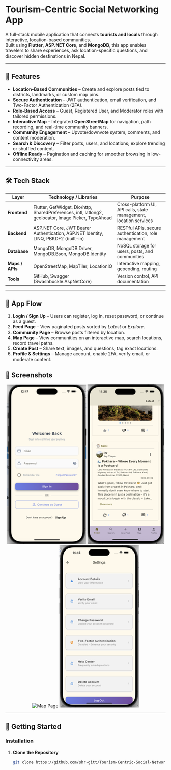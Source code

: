# Tourism-Centric Social Networking App

A full-stack mobile application that connects **tourists and locals** through interactive, location-based communities.  
Built using **Flutter**, **ASP.NET Core**, and **MongoDB**, this app enables travelers to share experiences, ask location-specific questions, and discover hidden destinations in Nepal.

---

## 🌟 Features
- **Location-Based Communities** – Create and explore posts tied to districts, landmarks, or custom map pins.
- **Secure Authentication** – JWT authentication, email verification, and Two-Factor Authentication (2FA).
- **Role-Based Access** – Guest, Registered User, and Moderator roles with tailored permissions.
- **Interactive Map** – Integrated **OpenStreetMap** for navigation, path recording, and real-time community banners.
- **Community Engagement** – Upvote/downvote system, comments, and content moderation.
- **Search & Discovery** – Filter posts, users, and locations; explore trending or shuffled content.
- **Offline Ready** – Pagination and caching for smoother browsing in low-connectivity areas.

---

## 🛠️ Tech Stack

| Layer        | Technology / Libraries | Purpose |
|--------------|-------------------------|--------|
| **Frontend** | Flutter, GetWidget, Dio/http, SharedPreferences, intl, latlong2, geolocator, Image Picker, TypeAhead | Cross-platform UI, API calls, state management, location services |
| **Backend**  | ASP.NET Core, JWT Bearer Authentication, ASP.NET Identity, LINQ, PBKDF2 (built-in) | RESTful APIs, secure authentication, role management |
| **Database** | MongoDB, MongoDB.Driver, MongoDB.Bson, MongoDB.Identity | NoSQL storage for users, posts, and communities |
| **Maps / APIs** | OpenStreetMap, MapTiler, LocationIQ | Interactive mapping, geocoding, routing |
| **Tools**    | GitHub, Swagger (Swashbuckle.AspNetCore) | Version control, API documentation |

---

## 📱 App Flow
1. **Login / Sign Up** – Users can register, log in, reset password, or continue as a guest.
2. **Feed Page** – View paginated posts sorted by *Latest* or *Explore*.
3. **Community Page** – Browse posts filtered by location.
4. **Map Page** – View communities on an interactive map, search locations, record travel paths.
5. **Create Post** – Share text, images, and questions; tag exact locations.
6. **Profile & Settings** – Manage account, enable 2FA, verify email, or moderate content.

## 📸 Screenshots
<p align="center">
  <img src="screenshots/login.png" alt="Login Page" width="250"/>
  <img src="screenshots/feed.png" alt="Feed Page" width="242"/>
  <img src="screenshots/map.png"  alt="Map Page"  width="248"/>
  <img src="screenshots/settings.png"  alt="Settings Page"  width="250"/>
</p>


---

## 🚀 Getting Started

### Installation
1. **Clone the Repository**
   ```bash
   git clone https://github.com/shr-gitt/Tourism-Centric-Social-Networking-App.git   
